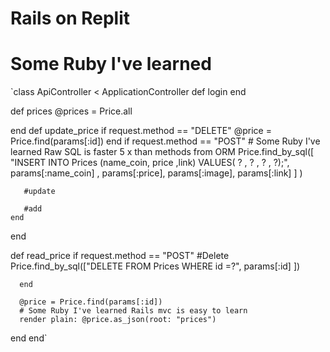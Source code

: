 # Rails on Replit
# Some Ruby I've learned 

 
`class ApiController < ApplicationController
  def login
  end

   def prices
    @prices = Price.all
   
      
  end
  def update_price
      if request.method == "DELETE" 
          @price = Price.find(params[:id])
      end 
      if request.method == "POST"
          # Some Ruby I've learned Raw SQL is faster 5 x than methods from ORM
          Price.find_by_sql([ "INSERT INTO Prices (name_coin, price ,link) VALUES( ? , ? , ? , ?);", params[:name_coin] , params[:price], params[:image], params[:link] ] )  
         
       #update
       
       #add
    end
      
  end
  
  def read_price
      if request.method == "POST"
        #Delete 
        Price.find_by_sql(["DELETE FROM Prices
WHERE id =?", params[:id] ])  
          
      end
      
      @price = Price.find(params[:id])
      # Some Ruby I've learned Rails mvc is easy to learn
      render plain: @price.as_json(root: "prices")
    
      
  end
end`
